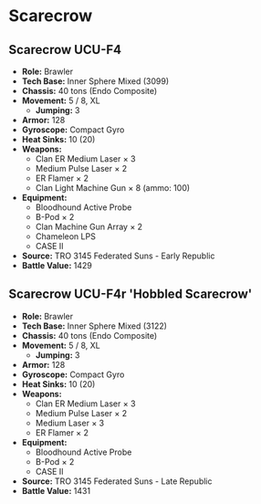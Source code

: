 # Scarecrow
## Scarecrow UCU-F4
- **Role:** Brawler
- **Tech Base:** Inner Sphere Mixed (3099)
- **Chassis:** 40 tons (Endo Composite)
- **Movement:** 5 / 8, XL
  - **Jumping:** 3
- **Armor:** 128
- **Gyroscope:** Compact Gyro
- **Heat Sinks:** 10 (20)
- **Weapons:**
  - Clan ER Medium Laser × 3
  - Medium Pulse Laser × 2
  - ER Flamer × 2
  - Clan Light Machine Gun × 8 (ammo: 100)
- **Equipment:**
  - Bloodhound Active Probe
  - B-Pod × 2
  - Clan Machine Gun Array × 2
  - Chameleon LPS
  - CASE II
- **Source:** TRO 3145 Federated Suns - Early Republic
- **Battle Value:** 1429

## Scarecrow UCU-F4r 'Hobbled Scarecrow'
- **Role:** Brawler
- **Tech Base:** Inner Sphere Mixed (3122)
- **Chassis:** 40 tons (Endo Composite)
- **Movement:** 5 / 8, XL
  - **Jumping:** 3
- **Armor:** 128
- **Gyroscope:** Compact Gyro
- **Heat Sinks:** 10 (20)
- **Weapons:**
  - Clan ER Medium Laser × 3
  - Medium Pulse Laser × 2
  - Medium Laser × 3
  - ER Flamer × 2
- **Equipment:**
  - Bloodhound Active Probe
  - B-Pod × 2
  - CASE II
- **Source:** TRO 3145 Federated Suns - Late Republic
- **Battle Value:** 1431

